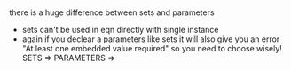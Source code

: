 #

there is a huge difference between sets and parameters

- sets can't be used in eqn directly with single instance
- again if you declear a parameters like sets it will also give you an error
  "At least one embedded value required"
so you need to choose wisely!
SETS =>
PARAMETERS =>